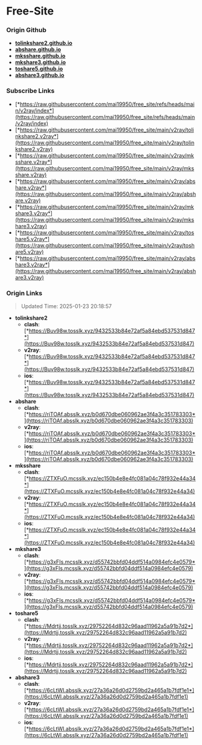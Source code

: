 # Free-Site

### Origin Github

- [**tolinkshare2.github.io**](https://github.com/tolinkshare2/tolinkshare2.github.io)
- [**abshare.github.io**](https://github.com/abshare/abshare.github.io)
- [**mksshare.github.io**](https://github.com/mksshare/mksshare.github.io)
- [**mkshare3.github.io**](https://github.com/mkshare3/mkshare3.github.io)
- [**toshare5.github.io**](https://github.com/toshare5/toshare5.github.io)
- [**abshare3.github.io**](https://github.com/abshare3/abshare3.github.io)

### Subscribe Links

- [*https://raw.githubusercontent.com/mai19950/free_site/refs/heads/main/v2ray/index*](https://raw.githubusercontent.com/mai19950/free_site/refs/heads/main/v2ray/index)
- [*https://raw.githubusercontent.com/mai19950/free_site/main/v2ray/tolinkshare2.v2ray*](https://raw.githubusercontent.com/mai19950/free_site/main/v2ray/tolinkshare2.v2ray)
- [*https://raw.githubusercontent.com/mai19950/free_site/main/v2ray/mksshare.v2ray*](https://raw.githubusercontent.com/mai19950/free_site/main/v2ray/mksshare.v2ray)
- [*https://raw.githubusercontent.com/mai19950/free_site/main/v2ray/abshare.v2ray*](https://raw.githubusercontent.com/mai19950/free_site/main/v2ray/abshare.v2ray)
- [*https://raw.githubusercontent.com/mai19950/free_site/main/v2ray/mkshare3.v2ray*](https://raw.githubusercontent.com/mai19950/free_site/main/v2ray/mkshare3.v2ray)
- [*https://raw.githubusercontent.com/mai19950/free_site/main/v2ray/toshare5.v2ray*](https://raw.githubusercontent.com/mai19950/free_site/main/v2ray/toshare5.v2ray)
- [*https://raw.githubusercontent.com/mai19950/free_site/main/v2ray/abshare3.v2ray*](https://raw.githubusercontent.com/mai19950/free_site/main/v2ray/abshare3.v2ray)

### Origin Links

> Updated Time: 2025-01-23 20:18:57

- **tolinkshare2**
  - **clash**: [*https://Buv98w.tosslk.xyz/9432533b84e72af5a84ebd537531d847*](https://Buv98w.tosslk.xyz/9432533b84e72af5a84ebd537531d847)
  - **v2ray**: [*https://Buv98w.tosslk.xyz/9432533b84e72af5a84ebd537531d847*](https://Buv98w.tosslk.xyz/9432533b84e72af5a84ebd537531d847)
  - **ios**: [*https://Buv98w.tosslk.xyz/9432533b84e72af5a84ebd537531d847*](https://Buv98w.tosslk.xyz/9432533b84e72af5a84ebd537531d847)
- **abshare**
  - **clash**: [*https://riTOAf.absslk.xyz/b0d670dbe060962ae3f4a3c351783303*](https://riTOAf.absslk.xyz/b0d670dbe060962ae3f4a3c351783303)
  - **v2ray**: [*https://riTOAf.absslk.xyz/b0d670dbe060962ae3f4a3c351783303*](https://riTOAf.absslk.xyz/b0d670dbe060962ae3f4a3c351783303)
  - **ios**: [*https://riTOAf.absslk.xyz/b0d670dbe060962ae3f4a3c351783303*](https://riTOAf.absslk.xyz/b0d670dbe060962ae3f4a3c351783303)
- **mksshare**
  - **clash**: [*https://ZTXFuO.mcsslk.xyz/ec150b4e8e4fc081a04c78f932e44a34*](https://ZTXFuO.mcsslk.xyz/ec150b4e8e4fc081a04c78f932e44a34)
  - **v2ray**: [*https://ZTXFuO.mcsslk.xyz/ec150b4e8e4fc081a04c78f932e44a34*](https://ZTXFuO.mcsslk.xyz/ec150b4e8e4fc081a04c78f932e44a34)
  - **ios**: [*https://ZTXFuO.mcsslk.xyz/ec150b4e8e4fc081a04c78f932e44a34*](https://ZTXFuO.mcsslk.xyz/ec150b4e8e4fc081a04c78f932e44a34)
- **mkshare3**
  - **clash**: [*https://g3xFIs.mcsslk.xyz/d55742bbfd04ddf514a0984efc4e0579*](https://g3xFIs.mcsslk.xyz/d55742bbfd04ddf514a0984efc4e0579)
  - **v2ray**: [*https://g3xFIs.mcsslk.xyz/d55742bbfd04ddf514a0984efc4e0579*](https://g3xFIs.mcsslk.xyz/d55742bbfd04ddf514a0984efc4e0579)
  - **ios**: [*https://g3xFIs.mcsslk.xyz/d55742bbfd04ddf514a0984efc4e0579*](https://g3xFIs.mcsslk.xyz/d55742bbfd04ddf514a0984efc4e0579)
- **toshare5**
  - **clash**: [*https://Mdrtjj.tosslk.xyz/29752264d832c96aad11962a5a91b7d2*](https://Mdrtjj.tosslk.xyz/29752264d832c96aad11962a5a91b7d2)
  - **v2ray**: [*https://Mdrtjj.tosslk.xyz/29752264d832c96aad11962a5a91b7d2*](https://Mdrtjj.tosslk.xyz/29752264d832c96aad11962a5a91b7d2)
  - **ios**: [*https://Mdrtjj.tosslk.xyz/29752264d832c96aad11962a5a91b7d2*](https://Mdrtjj.tosslk.xyz/29752264d832c96aad11962a5a91b7d2)
- **abshare3**
  - **clash**: [*https://6cLtWI.absslk.xyz/27a36a26d0d2759bd2a465a1b7fdf1e1*](https://6cLtWI.absslk.xyz/27a36a26d0d2759bd2a465a1b7fdf1e1)
  - **v2ray**: [*https://6cLtWI.absslk.xyz/27a36a26d0d2759bd2a465a1b7fdf1e1*](https://6cLtWI.absslk.xyz/27a36a26d0d2759bd2a465a1b7fdf1e1)
  - **ios**: [*https://6cLtWI.absslk.xyz/27a36a26d0d2759bd2a465a1b7fdf1e1*](https://6cLtWI.absslk.xyz/27a36a26d0d2759bd2a465a1b7fdf1e1)
